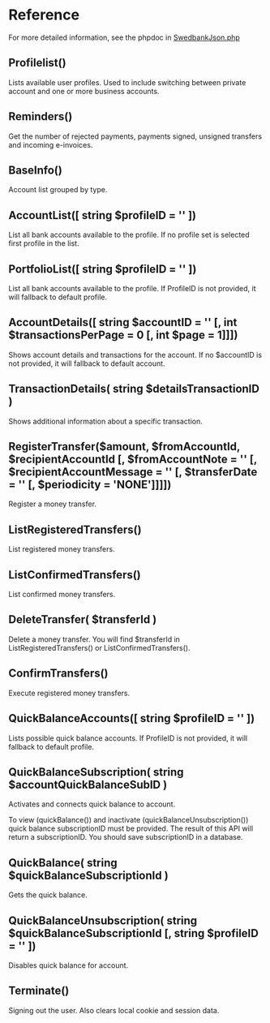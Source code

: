 # Reference
For more detailed information, see the phpdoc in [SwedbankJson.php](../src/SwedbankJson.php)

## Profilelist()
Lists available user profiles. Used to include switching between private account and one or more business accounts.

## Reminders()
Get the number of rejected payments, payments signed, unsigned transfers and incoming e-invoices.

## BaseInfo()
Account list grouped by type.

## AccountList([ string $profileID = '' ])
List all bank accounts available to the profile. If no profile set is selected first profile in the list.

## PortfolioList([ string $profileID = '' ])
List all bank accounts available to the profile. If ProfileID is not provided, it will fallback to default profile. 

## AccountDetails([ string $accountID = '' [, int $transactionsPerPage = 0 [, int $page = 1]]])
Shows account details and transactions for the account. If no $accountID is not provided, it will fallback to default account.

## TransactionDetails( string $detailsTransactionID )
Shows additional information about a specific transaction.

## RegisterTransfer($amount, $fromAccountId, $recipientAccountId [, $fromAccountNote = '' [, $recipientAccountMessage = '' [, $transferDate = '' [, $periodicity = 'NONE']]]])
Register a money transfer.

## ListRegisteredTransfers()
List registered money transfers.

## ListConfirmedTransfers()
List confirmed money transfers.

## DeleteTransfer( $transferId )
Delete a money transfer. You will find $transferId in ListRegisteredTransfers() or ListConfirmedTransfers().

## ConfirmTransfers()
Execute registered money transfers.

## QuickBalanceAccounts([ string $profileID = '' ])
Lists possible quick balance accounts. If ProfileID is not provided, it will fallback to default profile. 

## QuickBalanceSubscription( string $accountQuickBalanceSubID )
Activates and connects quick balance to account.

To view (quickBalance()) and inactivate (quickBalanceUnsubscription()) quick balance subscriptionID must be provided. The result of this API will return a subscriptionID. 
You should save subscriptionID in a database.

## QuickBalance( string $quickBalanceSubscriptionId )
Gets the quick balance.

## QuickBalanceUnsubscription( string $quickBalanceSubscriptionId [, string $profileID = '' ])
Disables quick balance for account.

## Terminate()
Signing out the user. Also clears local cookie and session data.